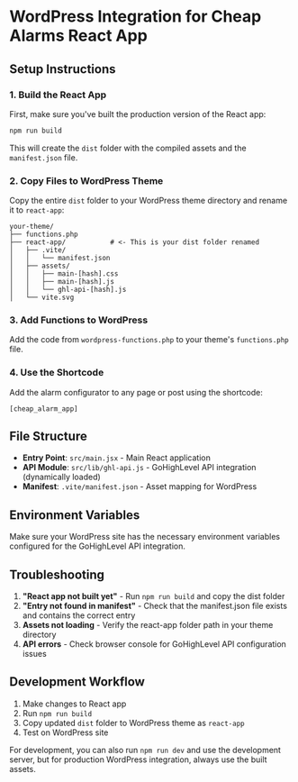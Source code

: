 # WordPress Integration for Cheap Alarms React App

## Setup Instructions

### 1. Build the React App
First, make sure you've built the production version of the React app:

```bash
npm run build
```

This will create the `dist` folder with the compiled assets and the `manifest.json` file.

### 2. Copy Files to WordPress Theme

Copy the entire `dist` folder to your WordPress theme directory and rename it to `react-app`:

```
your-theme/
├── functions.php
├── react-app/           # <- This is your dist folder renamed
│   ├── .vite/
│   │   └── manifest.json
│   ├── assets/
│   │   ├── main-[hash].css
│   │   ├── main-[hash].js
│   │   └── ghl-api-[hash].js
│   └── vite.svg
```

### 3. Add Functions to WordPress

Add the code from `wordpress-functions.php` to your theme's `functions.php` file.

### 4. Use the Shortcode

Add the alarm configurator to any page or post using the shortcode:

```
[cheap_alarm_app]
```

## File Structure

- **Entry Point**: `src/main.jsx` - Main React application
- **API Module**: `src/lib/ghl-api.js` - GoHighLevel API integration (dynamically loaded)
- **Manifest**: `.vite/manifest.json` - Asset mapping for WordPress

## Environment Variables

Make sure your WordPress site has the necessary environment variables configured for the GoHighLevel API integration.

## Troubleshooting

1. **"React app not built yet"** - Run `npm run build` and copy the dist folder
2. **"Entry not found in manifest"** - Check that the manifest.json file exists and contains the correct entry
3. **Assets not loading** - Verify the react-app folder path in your theme directory
4. **API errors** - Check browser console for GoHighLevel API configuration issues

## Development Workflow

1. Make changes to React app
2. Run `npm run build`
3. Copy updated `dist` folder to WordPress theme as `react-app`
4. Test on WordPress site

For development, you can also run `npm run dev` and use the development server, but for production WordPress integration, always use the built assets.